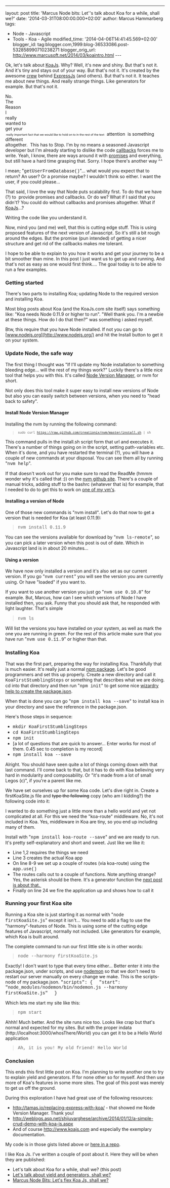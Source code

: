 ---
layout: post
title: 'Marcus Node bits: Let''s talk about Koa for a
while, shall we?'
date: '2014-03-31T08:00:00.000+02:00'
author: Marcus
Hammarberg
tags:
  - Node - Javascript
   - Tools - Koa - Agile
modified_time: '2014-04-06T14:41:45.569+02:00'
blogger_id: tag:blogger.com,1999:blog-36533086.post-532858990710238271
blogger_orig_url: http://www.marcusoft.net/2014/03/koaintro.html ---

<div dir="ltr" style="text-align: left;" trbidi="on">

Ok, let's talk about
<a href="http://www.koajs.com/" target="_blank">KoaJs</a>. Why?
Well, it's new and shiny. But that's not it.
And it's tiny and stays out of your way. But that's not it.
It's created by the awesome
<a href="http://expressjs.com/" target="_blank">crew</a> behind
<a href="http://www.marcusoft.net/2014/02/mnb-express.html"
target="_blank">ExpressJs</a> (and others). But that's not it.
It teaches me about new things. And really strange things. Like
generators for example. But that's not it.

No.
<span class="Apple-tab-span" style="white-space: pre;"> </span>The
<span class="Apple-tab-span" style="white-space: pre;"> </span>Reason
<span class="Apple-tab-span" style="white-space: pre;"> </span>I
<span class="Apple-tab-span" style="white-space: pre;"> </span>really
<span class="Apple-tab-span" style="white-space: pre;"> </span>wanted
to
<span class="Apple-tab-span" style="white-space: pre;"> </span>get
your
<span class="Apple-tab-span" style="white-space: pre;"> <span
style="font-size: xx-small;"> </span></span><span
style="font-size: xx-small;">really important fact that we would like to
hold on to in the rest of the text</span>
<span class="Apple-tab-span" style="white-space: pre;">
</span>attention
<span class="Apple-tab-span" style="white-space: pre;"> </span>is
something
<span class="Apple-tab-span" style="white-space: pre;">
</span>different
<span class="Apple-tab-span" style="white-space: pre;">
</span>altogether.
<span class="Apple-tab-span" style="white-space: pre;"> </span>This has
to
Stop.
 I'm by no means a seasoned Javascript developer
but I'm already starting to dislike the code <a
href="http://www.marcusoft.net/2014/03/javascript-callbacks-cant-live-with.html"
target="_blank">callbacks</a> forces me to write. Yeah, I know, there
are ways around it with
<a href="http://www.promisejs.org/intro" target="_blank">promises</a>
and everything, but still have a hard time grasping that. Sorry. I hope
there's another way ^^

I mean; "<span
style="font-family: Courier New, Courier, monospace;">getUserFromDatabase()</span>"...
what would you expect that to return? An user? Or a promise maybe? I
wouldn't think so either. I want the user, if you could please...

That said, I love the way that Node puts scalability first. To do that
we have (?) to  provide promises and callbacks. Or do we?
What if I said that you didn't? You could do without callbacks and
promises altogether. What if
<a href="http://koajs.com/" target="_blank">KoaJs</a>...?


Writing the code like you understand it.

Now, mind you (and me) well, that this is cutting edge stuff. This is
using proposed features of the next version of Javascript. So it's still
a bit rough around the edges. But the promise (pun intended) of getting
a nicer structure and get rid of the callbacks makes me tolerant.

I hope to be able to explain to you how it works and get your journey to
be a bit smoother than mine. In this post I just want us to get up and
running. And that's not as easy as one would first think.... The goal
today is to be able to run a few examples.

### Getting started

<div>

There's two parts to installing Koa; updating Node to the required
version and installing Koa. 

</div>

<div>

Most blog posts about Koa (and the KoaJs.com site itself) says something
like: "Koa needs Node 0.11.9 or higher to run". "Well thank you. I'm a
newbie at these things. How do I do that then?" was something i asked
myself.

Btw, this require that you have Node installed. If not you can go to
[www.nodejs.org](http://www.nodejs.org/) and hit the Install button to
get it on your system.

### Update Node, the safe way

</div>

<div>

The first thing I thought was "If I'll update my Node installation to
something bleeding edge... will the rest of my things work?" Luckily
there's a little nice tool that helps you with this. It's called
<a href="https://github.com/creationix/nvm" target="_blank">Node Version
Manager</a>, or nvm for short. 

</div>

<div>



</div>

<div>

Not only does this tool make it super easy to install new versions of
Node but also you can easily switch between versions, when you need to
"head back to safety". 

</div>

#### Install Node Version Manager

<div>

Installing the nvm by running the following command:

</div>

> <span
> style="font-family: Courier New, Courier, monospace; font-size: x-small;">sudo
> curl https://raw.github.com/creationix/nvm/master/install.sh \|
> sh</span>

This command pulls in the install.sh script form that url and executes
it. There's a number of things going on in the script, setting
path-variables etc. When it's done, and you have restarted the terminal
(?), you will have a couple of new commands at your disposal. You can
see them all by running "<span
style="font-family: Courier New, Courier, monospace;">nvm
help</span>".

If that doesn't work out for you make sure to read the ReadMe (hmmm
wonder why it's called that :)) on the
<a href="https://github.com/creationix/nvm" target="_blank">nvm github
site</a>. There's a couple of manual tricks, adding stuff to the bashrc
(whatever that is) for example, that I needed to do to get this to work
on <a
href="http://www.marcusoft.net/2014/03/setting-up-complete-node-development.html"
target="_blank">one of my vm's</a>.

#### Installing a version of Node

<div>

One of those new commands is "nvm install". Let's do that now to get a
version that is needed for Koa (at least 0.11.9):

</div>

> <span style="font-family: Courier New, Courier, monospace;">nvm
> install 0.11.9</span>

You can see the versions available for download by "<span
style="font-family: Courier New, Courier, monospace;">nvm
ls-remote</span>", so you can pick a later version when this post is out
of date. Which in Javascript land is in about 20 minutes...

#### Using a version

<div style="text-align: left;">

We have now only installed a version and it's also set as our current
version. If you go "<span
style="font-family: Courier New, Courier, monospace;">nvm
current</span>" you will see the version you are currently using. Or
have "loaded" if you want to.

</div>

<div style="text-align: left;">



</div>

<div style="text-align: left;">

If you want to use another version you just go "<span
style="font-family: Courier New, Courier, monospace;">nvm use
0.10.8</span>" for example. But, Marcus, how can I see which versions of
Node I have installed then, you ask. Funny that you should ask that, he
responded with light laughter. That's simple

</div>

> <span style="font-family: Courier New, Courier, monospace;">nvm
> ls</span>  

Will list the versions you have installed on your system, as well as
mark the one you are running in green. For the rest of this article make
sure that you have run "<span
style="font-family: Courier New, Courier, monospace;">nvm use
0.11.9</span>" or higher than that.

### Installing Koa

<div>

That was the first part, preparing the way for installing Koa.
Thankfully that is much easier. It's really just a normal
<a href="https://www.npmjs.org/package/koa" target="_blank">npm
package</a>. Let's be good programmers and set this up properly. Create
a new directory and call it <span
style="font-family: Courier New, Courier, monospace;">KoaFirstStumblingSteps</span>
or something that describes what we are doing. cd into that directory
and then run "<span
style="font-family: Courier New, Courier, monospace;">npm init</span>"
to get some nice
<a href="http://www.marcusoft.net/2014/02/mnb-packagejson.html"
target="_blank">wizardry help to create the package.json</a>. 

</div>

<div>

When that is done you can go "<span
style="font-family: Courier New, Courier, monospace;">npm install koa
--save</span>" to install koa in your directory and save the reference
in the package.json. 

</div>

<div>



</div>

<div>

Here's those steps in sequence:

</div>

<div>

-   <span
    style="font-family: Courier New, Courier, monospace;">mkdir KoaFirstStumblingSteps</span>
-   <span
    style="font-family: Courier New, Courier, monospace;">cd KoaFirstStumblingSteps</span>
-   <span style="font-family: Courier New, Courier, monospace;">npm
    init</span>
-   \[a lot of questions that are quick to answer... Enter works for
    most of them. 0.45 sec to completion is my record\]
-   <span style="font-family: Courier New, Courier, monospace;">npm
    install koa --save</span>

Alright. You should have seen quite a lot of things coming down with
that last command. I'll come back to that, but it has to do with Koa
believing very hard in modularity and composability. Or "it's made from
a lot of small Legos (c)", if you're a parent like me. 

</div>

<div>

We have set ourselves up for some Koa code. Let's dive right in. Create
a firstKoaSite.js file and ~~type the following~~ copy (who am I
kidding?) the following code into it:

</div>

<div>

</div>

<div>

I wanted to do something just a little more than a hello world and yet
not complicated at all. For this we need the "koa-route" middleware. No,
it's not included in Koa. Yes, middleware in Koa are tiny, so you end up
including many of them. 

</div>

<div>

Install with "<span
style="font-family: Courier New, Courier, monospace;">npm
install koa-route --save</span>" and we are ready to run.
It's pretty self-explanatory and short and sweet. Just like we like
it:


-   Line 1,2 requires the things we need
-   Line 3 creates the actual Koa app
-   On line 8-9 we set up a couple of routes (via koa-route) using the
    <span
    style="font-family: Courier New, Courier, monospace;">app.use()</span>
-   The routes calls out to a couple of functions. Note anything
    strange? Yes, the asterisk should be there. It's a generator
    function the
    <a href="http://www.marcusoft.net/2014/03/koaGenYield.html"
    target="_blank">next post is about that. </a>
-   Finally on line 24 we fire the application up and shows how to call
    it

</div>

### Running your first Koa site

<div>

Running a Koa site is just starting it as normal with "<span
style="font-family: Courier New, Courier, monospace;">node
firstKoaSite.js</span>" except it isn't... You need to add a flag to use
the "harmony"-features of Node. This is using some of the cutting edge
features of Javascript, normally not included. Like generators for
example, which Koa is built around. 

</div>

<div>



</div>

<div>

The complete command to run our first little site is in other words:

</div>

<div>

> <span style="font-family: Courier New, Courier, monospace;">node
> --harmony firstKoaSite.js</span>

</div>

Exactly! I don't want to type that every time either... Better enter it
into the package.json, under scripts, and use
<a href="https://www.npmjs.org/package/nodemon"
target="_blank">nodemon</a> so that we don't need to restart our server
manually on every change we make.
This is the scripts-node of my package.json.
<span style="font-family: Courier New, Courier, monospace;">
</span><span
style="font-family: Courier New, Courier, monospace;">"scripts":
{</span>
<span style="font-family: Courier New, Courier, monospace;">  "start":
  "node_modules/nodemon/bin/nodemon.js --harmony
firstKoaSite.js"</span>
<span style="font-family: Courier New, Courier, monospace;">  }</span>

Which lets me start my site like this:

> <span style="font-family: Courier New, Courier, monospace;">npm
> start</span>

Ahhh! Much better. And the site runs nice too. Looks like crap but
that's normal and expected for my sites. But with the proper indata
(http://localhost:3000/whosThere/World) you can get it to be a Hello
World application

> <span style="font-family: Courier New, Courier, monospace;">Ah, it is
> you! My old friend!
> Hello World</span>

### Conclusion

<div>

This ends this first little post on Koa. I'm planning to write another
one to try to explain yield and generators. If for none other so for
myself. And then use more of Koa's features in some more sites. The goal
of this post was merely to get us off the ground.

</div>

<div>



</div>

<div>

During this exploration I have had great use of the following resources:

</div>

<div>

-   <http://tamas.io/replacing-express-with-koa/> - that showed me Node
    Version Manager. Thank you!
-   <http://weblogs.asp.net/shijuvarghese/archive/2014/01/12/a-simple-crud-demo-with-koa-js.aspx>
-   And of course
    <a href="http://www.koajs.com/" target="_blank">http://www.koajs.com</a>
    and especially the exemplary documentation.

</div>

My code is in those gists listed above or <a
href="https://github.com/marcusoftnet/KoaBlogPosts/tree/master/KoaFirstStumblingSteps"
target="_blank">here in a repo</a>.

I like Koa Js. I've written a couple of post about it. Here they will be
when they are published:

-   Let's talk about Koa for a while, shall we? (this post)
-   <a href="http://www.marcusoft.net/2014/04/koaGenYield.html"
    target="_blank">Let's talk about yield and generators, shall we?</a>
-   <a href="http://www.marcusoft.net/2014/04/koaExamples.html"
    target="_blank">Marcus Node Bits: Let's flex Koa Js, shall we?</a>

</div>
